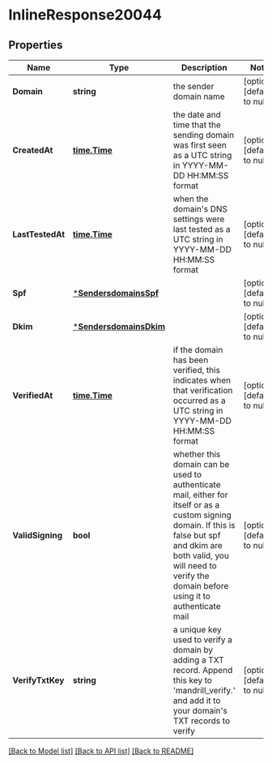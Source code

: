 # InlineResponse20044

## Properties
Name | Type | Description | Notes
------------ | ------------- | ------------- | -------------
**Domain** | **string** | the sender domain name | [optional] [default to null]
**CreatedAt** | [**time.Time**](time.Time.md) | the date and time that the sending domain was first seen as a UTC string in YYYY-MM-DD HH:MM:SS format | [optional] [default to null]
**LastTestedAt** | [**time.Time**](time.Time.md) | when the domain&#x27;s DNS settings were last tested as a UTC string in YYYY-MM-DD HH:MM:SS format | [optional] [default to null]
**Spf** | [***SendersdomainsSpf**](sendersdomains_spf.md) |  | [optional] [default to null]
**Dkim** | [***SendersdomainsDkim**](sendersdomains_dkim.md) |  | [optional] [default to null]
**VerifiedAt** | [**time.Time**](time.Time.md) | if the domain has been verified, this indicates when that verification occurred as a UTC string in YYYY-MM-DD HH:MM:SS format | [optional] [default to null]
**ValidSigning** | **bool** | whether this domain can be used to authenticate mail, either for itself or as a custom signing domain. If this is false but spf and dkim are both valid, you will need to verify the domain before using it to authenticate mail | [optional] [default to null]
**VerifyTxtKey** | **string** | a unique key used to verify a domain by adding a TXT record. Append this key to &#x27;mandrill_verify.&#x27; and add it to your domain&#x27;s TXT records to verify | [optional] [default to null]

[[Back to Model list]](../README.md#documentation-for-models) [[Back to API list]](../README.md#documentation-for-api-endpoints) [[Back to README]](../README.md)


